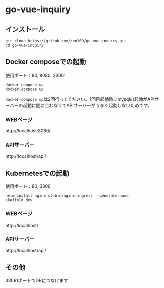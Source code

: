 # go-vue-inquiry
## インストール
```
git clone https://github.com/ken109/go-vue-inquiry.git
cd go-vue-inquiry
```

## Docker composeでの起動
使用ポート：80, 8080, 33061
```
docker-compose up
docker-compose up
```
`docker-compose up`は2回行ってください。1回目起動時にmysqlの起動がAPIサーバーの起動に間に合わなくてAPIサーバーがうまく起動しないためです。

### WEBページ
http://localhost:8080/

### APIサーバー
http://localhost/api/

## Kubernetesでの起動
使用ポート：80, 3306
```
helm install nginx-stable/nginx-ingress --generate-name
skaffold dev
```

### WEBページ
http://localhost/

### APIサーバー
http://localhost/api/

## その他
33061ポートでDBにつなげます
